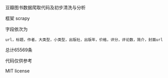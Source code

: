 豆瓣图书数据爬取代码及初步清洗与分析

框架 scrapy

字段依次为

```url，标题，作者，大类型，小类型，出版社，出版年，价格，评分，评论数，简介，封面url```

总计65569条

代码仅供参考

MIT license